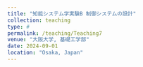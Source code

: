 ```yaml
---
title: "知能システム学実験B 制御システムの設計"
collection: teaching
type: #
permalink: /teaching/Teaching7
venue: "大阪大学, 基礎工学部"
date: 2024-09-01
location: "Osaka, Japan"
---
```

